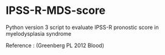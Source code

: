 # IPSS-R-MDS-score

Python version 3 script to evaluate IPSS-R pronostic score in myelodysplasia syndrome

Reference : (Greenberg PL 2012 Blood)
